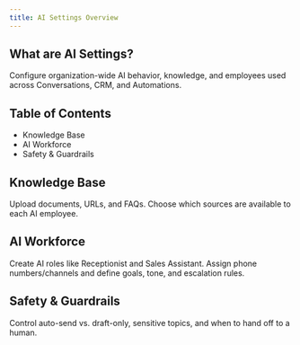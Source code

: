 ```yaml
---
title: AI Settings Overview
---
```


## What are AI Settings?
Configure organization-wide AI behavior, knowledge, and employees used across Conversations, CRM, and Automations.

## Table of Contents
- Knowledge Base
- AI Workforce
- Safety & Guardrails

## Knowledge Base
Upload documents, URLs, and FAQs. Choose which sources are available to each AI employee.

## AI Workforce
Create AI roles like Receptionist and Sales Assistant. Assign phone numbers/channels and define goals, tone, and escalation rules.

## Safety & Guardrails
Control auto-send vs. draft-only, sensitive topics, and when to hand off to a human.


